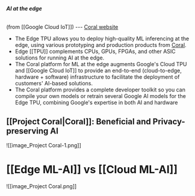 ###### **AI at the edge** 
(from [[Google Cloud IoT]]) --- [Coral website](https://coral.ai/)
- The Edge TPU allows you to deploy high-quality ML inferencing at the edge, using various prototyping and production products from [Coral](https://coral.ai/).
- Edge [[TPU]] complements CPUs, GPUs, FPGAs, and other ASIC solutions  for running AI at the edge.
- The Coral platform for ML at the edge augments Google's Cloud TPU and [[Google Cloud IoT]] to provide an end-to-end (cloud-to-edge, hardware + software) infrastructure to facilitate the deployment of customers' AI-based solutions.
- The Coral platform provides a complete developer toolkit so you can compile your own models or retrain several Google AI models for the Edge TPU, combining Google's expertise in both AI and hardware

## [[Project Coral|Coral]]: Beneficial and Privacy-preserving AI
![[image_Project Coral-1.png]]

# [[Edge ML-AI]] vs [[Cloud ML-AI]]
![[image_Project Coral.png]]
